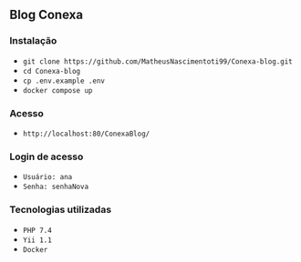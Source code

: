 ## Blog Conexa ###

### Instalação ###
* `git clone https://github.com/MatheusNascimentoti99/Conexa-blog.git ` 
* `cd Conexa-blog`
* `cp .env.example .env`    
* `docker compose up`

### Acesso ###
* `http://localhost:80/ConexaBlog/`

### Login de acesso ###
* `Usuário: ana`
* `Senha: senhaNova`

### Tecnologias utilizadas ###
* `PHP 7.4`
* `Yii 1.1`
* `Docker`


